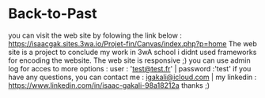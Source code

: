 # Back-to-Past 
you can visit the web site by folowing the link below : https://isaacgak.sites.3wa.io/Projet-fin/Canvas/index.php?p=home
The web site is a project to conclude my work in 3wA school i didnt used frameworks for encoding the website. The web site is responsive ;) 
you can use admin log for acces to more options : user : 'test@test.fr'       |      password :'test' 
if you have any questions, you can contact me : igakali@icloud.com | my linkedin :  https://www.linkedin.com/in/isaac-gakali-98a18212a 
thanks ;) 
